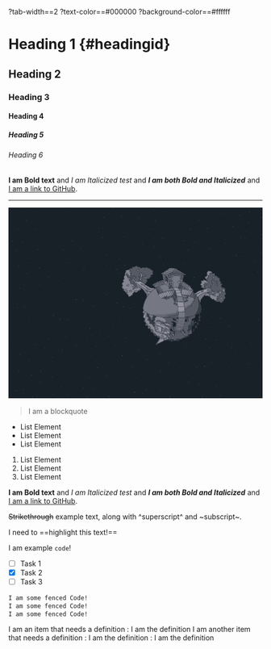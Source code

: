 ?tab-width==2
?text-color==#000000
?background-color==#ffffff
# Heading 1 {#headingid}

## Heading 2

### Heading 3

#### Heading 4

##### Heading 5

###### Heading 6

**I am Bold text** and *I am Italicized test* and ***I am both Bold and Italicized*** and [I am a link to GitHub](https://github.com/).

---

![I am an image](../../media/KolibriBackground.png)

> I am a blockquote

- List Element
- List Element
- List Element


1. List Element
9. List Element
111. List Element

**I am Bold text** and *I am Italicized test* and ***I am both Bold and Italicized*** and [I am a link to GitHub](https://github.com/).

~~Strikethrough~~ example text, along with ^superscript^ and ~subscript~.

I need to ==highlight this text!==

I am example `code`!

- [ ] Task 1
- [x] Task 2
- [ ] Task 3

```
I am some fenced Code!
I am some fenced Code!
I am some fenced Code!
```

I am an item that needs a definition
: I am the definition
I am another item that needs a definition
: I am the definition
: I am the definition
